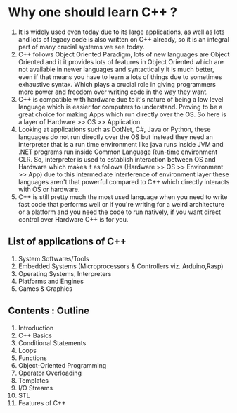 # Why one should learn C++ ?

1. It is widely used even today due to its large applications, as well as lots and lots of legacy code is also written on C++ already, so it is an integral part of many crucial systems we see today.
2. C++ follows Object Oriented Paradigm, lots of new languages are Object Oriented and it it provides lots of features in Object Oriented which are not available in newer languages and syntactically it is much better, even if that means you have to learn a lots of things due to sometimes exhaustive syntax. Which plays a crucial role in giving programmers more power and freedom over writing code in the way they want.
3. C++ is compatible with hardware due to it's nature of being a low level language which is easier for computers to understand. Proving to be a great choice for making Apps which run directly over the OS. So here is a layer of Hardware >> OS >> Application.
4. Looking at applications such as DotNet, C#, Java or Python, these languages do not run directly over the OS but instead they need an interpreter that is a run time environment like java runs inside JVM and .NET programs run inside Common Language Run-time environment CLR.
   So, interpreter is used to establish interaction between OS and Hardware which makes it as follows (Hardware >> OS >> Environment >> App) due to this intermediate interference of environment layer these languages aren't that powerful compared to C++ which directly interacts with OS or hardware.
5. C++ is still pretty much the most used language when you need to write fast code that performs well or if you're writing for a weird architecture or a platform and you need the code to run natively, if you want direct control over Hardware C++ is for you.

## List of applications of C++

1. System Softwares/Tools
2. Embedded Systems (Microprocessors & Controllers viz. Arduino,Rasp)
3. Operating Systems, Interpreters
4. Platforms and Engines
5. Games & Graphics

## Contents : Outline

1. Introduction
2. C++ Basics
3. Conditional Statements
4. Loops
5. Functions
6. Object-Oriented Programming
7. Operator Overloading
8. Templates
9. I/O Streams
10. STL
11. Features of C++

